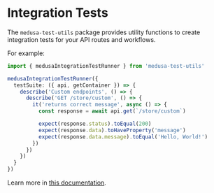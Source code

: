 # Integration Tests

The `medusa-test-utils` package provides utility functions to create integration tests for your API routes and workflows.

For example:

```ts
import { medusaIntegrationTestRunner } from 'medusa-test-utils'

medusaIntegrationTestRunner({
  testSuite: ({ api, getContainer }) => {
    describe('Custom endpoints', () => {
      describe('GET /store/custom', () => {
        it('returns correct message', async () => {
          const response = await api.get(`/store/custom`)

          expect(response.status).toEqual(200)
          expect(response.data).toHaveProperty('message')
          expect(response.data.message).toEqual('Hello, World!')
        })
      })
    })
  }
})
```

Learn more in [this documentation](https://docs.medusajs.com/v2/debugging-and-testing/testing-tools/integration-tests).
